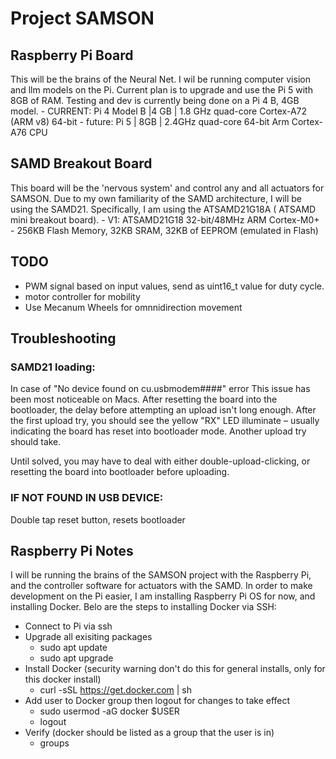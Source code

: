 # Project SAMSON

## Raspberry Pi Board
This will be the brains of the Neural Net. I wil be running computer vision and llm models on the Pi. Current plan is to upgrade and use the Pi 5 with 8GB of RAM. Testing and dev is currently being done on a Pi 4 B, 4GB model. 
	- CURRENT: Pi 4 Model B |4 GB | 1.8 GHz quad-core Cortex-A72 (ARM v8) 64-bit
	- future: Pi 5 | 8GB | 2.4GHz quad-core 64-bit Arm Cortex-A76 CPU

## SAMD Breakout Board
This board will be the 'nervous system' and control any and all actuators for SAMSON. Due to my own familiarity of the SAMD architecture, I will be using the SAMD21. Specifically, I am using the ATSAMD21G18A ( ATSAMD mini breakout board).
	- V1:  ATSAMD21G18 32-bit/48MHz ARM Cortex-M0+
	- 256KB Flash Memory, 32KB SRAM, 32KB of EEPROM (emulated in Flash)


## TODO
- PWM signal based on input values, send as uint16_t value for duty cycle.
- motor controller for mobility
- Use  Mecanum Wheels for omnnidirection movement

## Troubleshooting

### SAMD21 loading:
In case of "No device found on cu.usbmodem####" error
This issue has been most noticeable on Macs. After resetting the board into the bootloader, the delay before attempting an upload isn't long enough. After the first upload try, you should see the yellow "RX" LED illuminate – usually indicating the board has reset into bootloader mode. Another upload try should take.

Until solved, you may have to deal with either double-upload-clicking, or resetting the board into bootloader before uploading.


### IF NOT FOUND IN USB DEVICE:
Double tap reset button, resets bootloader


## Raspberry Pi Notes
I will be running the brains of the SAMSON project with the Raspberry Pi, and the controller software for actuators with the SAMD. In order to make development on the Pi easier, I am installing Raspberry Pi OS for now, and installing Docker. Belo are the steps to installing Docker via SSH:
- Connect to Pi via ssh
- Upgrade all exisiting packages
	- sudo apt update
	- sudo apt upgrade
- Install Docker (security warning don't do this for general installs, only for this docker install)
	- curl -sSL https://get.docker.com | sh
- Add user to Docker group then logout for changes to take effect
	- sudo usermod -aG docker $USER
	- logout
- Verify (docker should be listed as a group that the user is in)
	- groups



